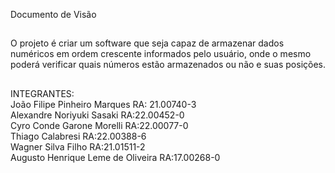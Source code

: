 
Documento de Visão

 ##
 O projeto é criar um software que seja capaz de armazenar dados numéricos
em ordem crescente informados pelo usuário, onde o mesmo poderá verificar quais
números estão armazenados ou não e suas posições.

##
INTEGRANTES: <br>
João Filipe Pinheiro Marques           RA: 21.00740-3 <br>
Alexandre Noriyuki Sasaki              RA:22.00452-0 <br>
Cyro Conde Garone Morelli              RA:22.00077-0 <br>
Thiago Calabresi                       RA:22.00388-6 <br>
Wagner Silva Filho                     RA:21.01511-2<br>
Augusto Henrique Leme de Oliveira      RA:17.00268-0<br>

